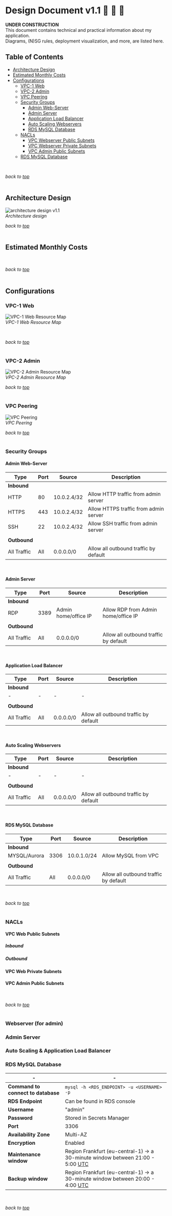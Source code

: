 # <a id="top">Design Document v1.1</a> 📘 👷 🔨
**UNDER CONSTRUCTION**  
This document contains technical and practical information about my application.  
Diagrams, (N)SG rules, deployment visualization, and more, are listed here.

## Table of Contents
- [Architecture Design](#architecture-design)
- [Estimated Monthly Costs](#estimated-monthly-costs)
- [Configurations](#configurations)
    - [VPC-1 Web](#vpc-1-web)
    - [VPC-2 Admin](#vpc-2-admin)
    - [VPC Peering](#vpc-peering)
    - [Security Groups](#security-groups)
        - [Admin Web-Server](#admin-web-server)
        - [Admin Server](#admin-server)
        - [Application Load Balancer](#application-load-balancer)
        - [Auto Scaling Webservers](#auto-scaling-webservers)
        - [RDS MySQL Database](#rds-mysql-database)
    - [NACLs](#nacls)
        - [VPC Webserver Public Subnets](#vpc-webserver-public-subnets)
        - [VPC Webserver Private Subnets](#vpc-webserver-private-subnets)
        - [VPC Admin Public Subnets](#vpc-admin-public-subnets)
    - [RDS MySQL Database](#rds-mysql-database-1)
<br>

*back to [top](#top)*  
<br>

## Architecture Design
![architecture design v1.1](/10_Final-Project/MVP_v1dot1/includes/diagram_v1dot1.drawio.png)  
*Architecture design*
<br>

*back to [top](#top)*  
<br>

## Estimated Monthly Costs
<br>

*back to [top](#top)*  
<br>

## Configurations
### VPC-1 Web
![VPC-1 Web Resource Map](/10_Final-Project/includes/v1dot1-vpc1-web-resource-map.drawio.png)  
*VPC-1 Web Resource Map*

<br>

*back to [top](#top)*  
<br>

### VPC-2 Admin
![VPC-2 Admin Resource Map](/10_Final-Project/includes/v1dot1-vpc2-admin-resource-map.drawio.png)  
*VPC-2 Admin Resource Map*
<br>

*back to [top](#top)*  
<br>

### VPC Peering
![VPC Peering](/10_Final-Project/includes/v1dot1-vpc-peering.drawio.png)  
*VPC Peering*
<br>

*back to [top](#top)*  
<br>

### Security Groups
#### Admin Web-Server
| Type | Port | Source | Description |
| - | - | - | - |
| **Inbound** |  |  |  |
| HTTP | 80 | 10.0.2.4/32 | Allow HTTP traffic from admin server |
| HTTPS | 443 | 10.0.2.4/32 | Allow HTTPS traffic from admin server |
| SSH | 22 | 10.0.2.4/32 | Allow SSH traffic from admin server |
|  |  |  |  |
| **Outbound** |  |  |  |
| All Traffic | All | 0.0.0.0/0 | Allow all outbound traffic by default |
<br>

#### Admin Server
| Type | Port | Source | Description |
| - | - | - | - |
| **Inbound** |  |  |  |
| RDP | 3389 | Admin home/office IP | Allow RDP from Admin home/office IP |
|  |  |  |  |
| **Outbound** |  |  |  |
| All Traffic | All | 0.0.0.0/0 | Allow all outbound traffic by default |
<br>

#### Application Load Balancer
| Type | Port | Source | Description |
| - | - | - | - |
| **Inbound** |  |  |  |
| - | - | - | - |
|  |  |  |  |
| **Outbound** |  |  |  |
| All Traffic | All | 0.0.0.0/0 | Allow all outbound traffic by default |
<br>

#### Auto Scaling Webservers
| Type | Port | Source | Description |
| - | - | - | - |
| **Inbound** |  |  |  |
| - | - | - | - |
|  |  |  |  |
| **Outbound** |  |  |  |
| All Traffic | All | 0.0.0.0/0 | Allow all outbound traffic by default |
<br>

#### RDS MySQL Database
| Type | Port | Source | Description |
| - | - | - | - |
| **Inbound** |  |  |  |
| MYSQL/Aurora | 3306 | 10.0.1.0/24 | Allow MySQL from VPC |
|  |  |  |  |
| **Outbound** |  |  |  |
| All Traffic | All | 0.0.0.0/0 | Allow all outbound traffic by default |
<br>

*back to [top](#top)*  
<br>

### NACLs
#### VPC Web Public Subnets
##### Inbound
##### Outbound 

#### VPC Web Private Subnets
#### VPC Admin Public Subnets
<br>

*back to [top](#top)*  
<br>

### Webserver (for admin)

### Admin Server

### Auto Scaling & Application Load Balancer

### RDS MySQL Database
| - | - |
| - | - |
| **Command to connect to database** | `mysql -h <RDS_ENDPOINT> -u <USERNAME> -p` |
| **RDS Endpoint** | Can be found in RDS console |
| **Username** | "admin" |
| **Password** | Stored in Secrets Manager |
| **Port** | 3306 |
| **Availability Zone** | Multi-AZ |
| **Encryption** | Enabled |
| **Maintenance window** | Region Frankfurt (eu-central-1) -> a 30-minute window between 21:00 - 5:00 <ins>UTC</ins> |
| **Backup window** | Region Frankfurt (eu-central-1) -> a 30-minute window between 20:00 - 4:00 <ins>UTC</ins> |  
<br>

*back to [top](#top)*  
<br>